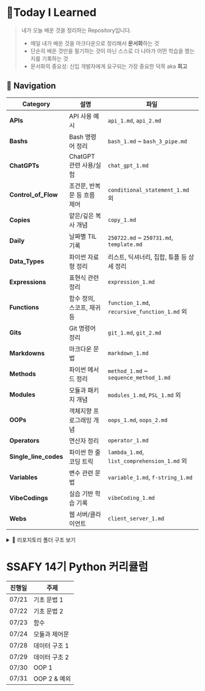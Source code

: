 # 📌Today I Learned

> 내가 오늘 배운 것을 정리하는 Repository입니다.
> - 매일 내가 배운 것을 마크다운으로 정리해서 **문서화**하는 것
>- 단순히 배운 것만을 필기하는 것이 아닌 스스로 더 나아가 어떤 학습을 했는지를 기록하는 것
>- 문서화의 중요성: 신입 개발자에게 요구되는 가장 중요한 덕목 aka **회고**


## 🧭 Navigation
| Category                | 설명               | 파일                                           |
| ----------------------- | ---------------- | -------------------------------------------- |
| **APIs**                | API 사용 예시        | `api_1.md`, `api_2.md`                       |
| **Bashs**               | Bash 명령어 정리      | `bash_1.md` \~ `bash_3_pipe.md`              |
| **ChatGPTs**            | ChatGPT 관련 사용/실험 | `chat_gpt_1.md`                              |
| **Control\_of\_Flow**   | 조건문, 반복문 등 흐름 제어 | `conditional_statement_1.md` 외               |
| **Copies**              | 얕은/깊은 복사 개념      | `copy_1.md`                                  |
| **Daily**               | 날짜별 TIL 기록       | `250722.md` \~ `250731.md`, `template.md`    |
| **Data\_Types**         | 파이썬 자료형 정리       | 리스트, 딕셔너리, 집합, 튜플 등 상세 정리                    |
| **Expressions**         | 표현식 관련 정리        | `expression_1.md`                            |
| **Functions**           | 함수 정의, 스코프, 재귀 등 | `function_1.md`, `recursive_function_1.md` 외 |
| **Gits**                | Git 명령어 정리       | `git_1.md`, `git_2.md`                       |
| **Markdowns**           | 마크다운 문법          | `markdown_1.md`                              |
| **Methods**             | 파이썬 메서드 정리       | `method_1.md` \~ `sequence_method_1.md`      |
| **Modules**             | 모듈과 패키지 개념       | `modules_1.md`, `PSL_1.md` 외                 |
| **OOPs**                | 객체지향 프로그래밍 개념    | `oops_1.md`, `oops_2.md`                     |
| **Operators**           | 연산자 정리           | `operator_1.md`                              |
| **Single\_line\_codes** | 파이썬 한 줄 코딩 트릭    | `lambda_1.md`, `list_comprehension_1.md` 외   |
| **Variables**           | 변수 관련 문법         | `variable_1.md`, `f-string_1.md`             |
| **VibeCodings**         | 실습 기반 학습 기록      | `vibeCoding_1.md`                            |
| **Webs**                | 웹 서버/클라이언트       | `client_server_1.md`                         |

<details>
<summary>📁 리포지토리 폴더 구조 보기</summary>
```
TIL/
├── README.md
├── APIs/
│   ├── api_1.md
│   └── api_2.md
├── Bashs/
│   ├── bash_1.md
│   ├── bash_2.md
│   └── bash_3_pipe.md
├── ChatGPTs/
│   └── chat_gpt_1.md
├── Control_of_Flow/
│   ├── conditional_statement_1.md
│   ├── control_statement_1.md
│   └── loop_statement_1.md
├── Copies/
│   └── copy_1.md
├── Daily/
│   ├── 250722.md
│   ├── 250723.md
│   ├── 250724.md
│   ├── 250725.md
│   ├── 250728.md
│   ├── 250729.md
│   ├── 250730.md
│   ├── 250731.md
│   └── template.md
├── Data_Types/
│   ├── data_type_1.md
│   ├── data_type_2.md
│   ├── nonsequence_type_dict_1.md
│   ├── nonsequence_type_dict_2.md
│   ├── nonsequence_type_hash_table.md
│   ├── nonsequence_type_set_1.md
│   ├── nonsequence_type_set_2.md
│   ├── numeric_type_1.md
│   ├── other_types_1.md
│   ├── sequence_type_1.md
│   ├── sequence_type_list_1.md
│   ├── sequence_type_list_2_listcomprehension.md
│   ├── sequence_type_range_1.md
│   ├── sequence_type_tuple_1.md
│   └── trailing_comma.md
├── Expressions/
│   └── expression_1.md
├── Functions/
│   ├── built-in_function_1.md
│   ├── enumerate_1.md
│   ├── function_1.md
│   ├── function_2_scope.md
│   ├── function_3_global.md
│   ├── function_4_packing_unpacking.md
│   ├── function_map_zip_1.md
│   ├── lambda_expression_1.md
│   └── recursive_function_1.md
├── Gits/
│   ├── git_1.md
│   └── git_2.md
├── Markdowns/
│   └── markdown_1.md
├── Methods/
│   ├── method_1.md
│   ├── method_2_methodchaining.md
│   └── sequence_method_1.md
├── Modules/
│   ├── modules_1.md
│   ├── packages_1.md
│   └── PSL_1.md
├── OOPs/
│   ├── oops_1.md
│   └── oops_2.md
├── Operators/
│   └── operator_1.md
├── Single_line_codes/
│   ├── lambda_1.md
│   ├── list_comprehension_1.md
│   ├── single-line_codes.md
│   └── ternary_operator_1.md
├── Variables/
│   ├── f-string_1.md
│   └── variable_1.md
├── VibeCodings/
│   └── vibeCoding_1.md
├── Webs/
│   └── client_server_1.md
```
</details>

                                           


# SSAFY 14기 Python 커리큘럼

| 진행일 | 주제            |
| ------ | --------------- |
| 07/21 | 기초 문법 1     |
| 07/22 | 기초 문법 2     |
| 07/23 | 함수 |
| 07/24 | 모듈과 제어문 |
| 07/28 | 데이터 구조 1 |
| 07/29 | 데이터 구조 2  |
| 07/30 | OOP 1          |
| 07/31 | OOP 2 & 예외 |



